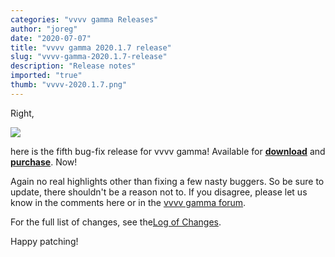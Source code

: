 ```yaml
---
categories: "vvvv gamma Releases"
author: "joreg"
date: "2020-07-07"
title: "vvvv gamma 2020.1.7 release"
slug: "vvvv-gamma-2020.1.7-release"
description: "Release notes"
imported: "true"
thumb: "vvvv-2020.1.7.png"
---
```


Right,

![](vvvv-2020.1.7.png)

here is the fifth bug-fix release for vvvv gamma! Available for **[download](https://visualprogramming.net/#Download)** and **[purchase](https://store.vvvv.org)**. Now!

Again no real highlights other than fixing a few nasty buggers. So be sure to update, there shouldn't be a reason not to. If you disagree, please let us know in the comments here or in the [vvvv gamma forum](https://discourse.vvvv.org/c/vvvv-gamma/28).

For the full list of changes, see the[Log of Changes](https://thegraybook.vvvv.org/changelog/2020.1.html).

Happy patching!
